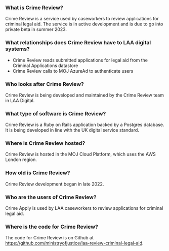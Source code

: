 ### What is Crime Review?
Crime Review is a service used by caseworkers to review applications for criminal legal aid. The service is in active development and is due to go into private beta in summer 2023.

### What relationships does Crime Review have to LAA digital systems?
- Crime Review reads submitted applications for legal aid from the Criminal Applications datastore
- Crime Review calls to MOJ AzureAd to authenticate users

### Who looks after Crime Review?
Crime Review is being developed and maintained by the Crime Review team in LAA Digital.

### What type of software is Crime Review?
Crime Review is a Ruby on Rails application backed by a Postgres database. It is being developed in line with the UK digital service standard.

### Where is Crime Review hosted?
Crime Review is hosted in the MOJ Cloud Platform, which uses the AWS London region.

### How old is Crime Review?
Crime Review development began in late 2022.

### Who are the users of Crime Review?
Crime Apply is used by LAA caseworkers to review applications for criminal legal aid.

### Where is the code for Crime Review?
The code for Crime Review is on Github at https://github.com/ministryofjustice/laa-review-criminal-legal-aid.
